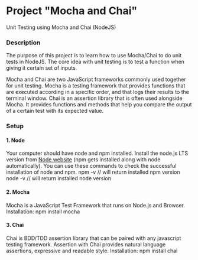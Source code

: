 # Project "Mocha and Chai"
Unit Testing using Mocha and Chai (NodeJS)

### Description
The purpose of this project is to learn how to use Mocha/Chai to do unit tests in NodeJS. The core idea with unit testing is to test a function when giving it certain set of inputs.

Mocha and Chai are two JavaScript frameworks commonly used together for unit testing. Mocha is a testing framework that provides functions that are executed according in a specific order, and that logs their results to the terminal window. Chai is an assertion library that is often used alongside Mocha. It provides functions and methods that help you compare the output of a certain test with its expected value. 

### Setup
#### 1. Node
Your computer should have node and npm installed. Install the node.js LTS version from [Node website](https://nodejs.org/en/) (npm gets installed along with node automatically).
You can use these commands to check the successful installation of node and npm.
npm -v // will return installed npm version
node -v // will return installed node version

#### 2. Mocha
Mocha is a JavaScript Test Framework that runs on Node.js and Browser.
Installation: npm install mocha

#### 3. Chai
Chai is BDD/TDD assertion library that can be paired with any javascript testing framework.
Assertion with Chai provides natural language assertions, expressive and readable style.
Installation: npm install chai